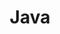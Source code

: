 ---
layout: post
category: docs
title: Java
description: >
  공부한 것들을 정리합니다.
hide_description: false
---